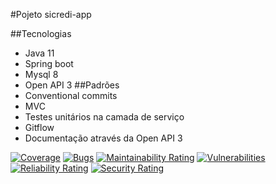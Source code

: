 #Pojeto sicredi-app

##Tecnologias
- Java 11
- Spring boot
- Mysql 8
- Open API 3
##Padrões
- Conventional commits
- MVC
- Testes unitários na camada de serviço
- Gitflow
- Documentação através da Open API 3

[![Coverage](https://sonarcloud.io/api/project_badges/measure?project=Thilin_sicredi-app&metric=coverage)](https://sonarcloud.io/dashboard?id=Thilin_sicredi-app)
[![Bugs](https://sonarcloud.io/api/project_badges/measure?project=Thilin_sicredi-app&metric=bugs)](https://sonarcloud.io/dashboard?id=Thilin_sicredi-app)
[![Maintainability Rating](https://sonarcloud.io/api/project_badges/measure?project=Thilin_sicredi-app&metric=sqale_rating)](https://sonarcloud.io/dashboard?id=Thilin_sicredi-app)
[![Vulnerabilities](https://sonarcloud.io/api/project_badges/measure?project=Thilin_sicredi-app&metric=vulnerabilities)](https://sonarcloud.io/dashboard?id=Thilin_sicredi-app)
[![Reliability Rating](https://sonarcloud.io/api/project_badges/measure?project=Thilin_sicredi-app&metric=reliability_rating)](https://sonarcloud.io/dashboard?id=Thilin_sicredi-app)
[![Security Rating](https://sonarcloud.io/api/project_badges/measure?project=Thilin_sicredi-app&metric=security_rating)](https://sonarcloud.io/dashboard?id=Thilin_sicredi-app)